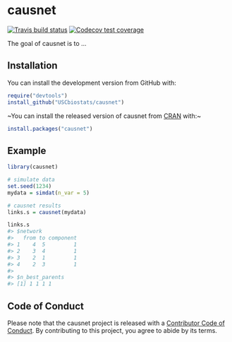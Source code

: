 
<!-- README.md is generated from README.Rmd. Please edit that file -->

# causnet

<!-- badges: start -->

[![Travis build
status](https://travis-ci.org/USCbiostats/causnet.svg?branch=master)](https://travis-ci.org/USCbiostats/causnet)
[![Codecov test
coverage](https://codecov.io/gh/USCbiostats/causnet/branch/master/graph/badge.svg)](https://codecov.io/gh/USCbiostats/causnet?branch=master)
<!-- badges: end -->

The goal of causnet is to …

## Installation

You can install the development version from GitHub with:

``` r
require("devtools")
install_github("USCbiostats/causnet")
```

\~You can install the released version of causnet from
[CRAN](https://CRAN.R-project.org) with:\~

``` r
install.packages("causnet")
```

## Example

``` r
library(causnet)

# simulate data
set.seed(1234)
mydata = simdat(n_var = 5)

# causnet results
links.s = causnet(mydata)

links.s
#> $network
#>   from to component
#> 1    4  5         1
#> 2    3  4         1
#> 3    2  1         1
#> 4    2  3         1
#> 
#> $n_best_parents
#> [1] 1 1 1 1
```

## Code of Conduct

Please note that the causnet project is released with a [Contributor
Code of
Conduct](https://contributor-covenant.org/version/1/0/0/CODE_OF_CONDUCT.html).
By contributing to this project, you agree to abide by its terms.
